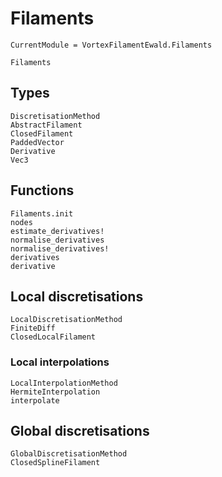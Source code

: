 # Filaments

```@meta
CurrentModule = VortexFilamentEwald.Filaments
```

```@docs
Filaments
```

## Types

```@docs
DiscretisationMethod
AbstractFilament
ClosedFilament
PaddedVector
Derivative
Vec3
```

## Functions

```@docs
Filaments.init
nodes
estimate_derivatives!
normalise_derivatives
normalise_derivatives!
derivatives
derivative
```

## Local discretisations

```@docs
LocalDiscretisationMethod
FiniteDiff
ClosedLocalFilament
```

### Local interpolations

```@docs
LocalInterpolationMethod
HermiteInterpolation
interpolate
```

## Global discretisations

```@docs
GlobalDiscretisationMethod
ClosedSplineFilament
```
